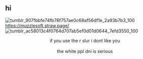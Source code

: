 ## hi

![tumblr_907fbbfe74fb76f757ae0c68af56df1e_2a93b7b3_100](https://github.com/user-attachments/assets/61ccfece-e095-4488-867c-ccce2b7fdae2)
https://muzzlesoft.straw.page/
![tumblr_ac58013c4f0764d707ab5ef0d01d0644_7efd3550_100](https://github.com/user-attachments/assets/092f424a-2511-43af-92ec-abf64a647cf4)
 <center>if you use the r slur i dont like you</center> <br>
<center>the white ppl dni is serious</center>
<!--
**puppyizm/puppyizm** is a ✨ _special_ ✨ repository because its `README.md` (this file) appears on your GitHub profile.

Here are some ideas to get you started:

- 🔭 I’m currently working on ...
- 🌱 I’m currently learning ...
- 👯 I’m looking to collaborate on ...
- 🤔 I’m looking for help with ...
- 💬 Ask me about ...
- 📫 How to reach me: ...
- 😄 Pronouns: ...
- ⚡ Fun fact: ...
-->
